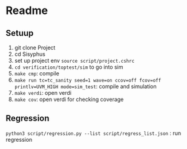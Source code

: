 # Readme

## Setuup
1. git clone Project  
2. cd Sisyphus
3. set up project env `source script/project.cshrc`
4. `cd verification/toptest/sim` to go into sim 
5. `make cmp`: compile
6. `make run tc=tc_sanity seed=1 wave=on ccov=off fcov=off printlv=UVM_HIGH mode=sim_test`: compile and simulation 
7. `make verdi`: open verdi
8. `make cov`: open verdi for checking coverage

## Regression
`python3 script/regression.py --list script/regress_list.json` : run regression
